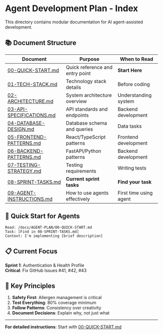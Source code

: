 # Agent Development Plan - Index

This directory contains modular documentation for AI agent-assisted development.

## 📚 Document Structure

| Document | Purpose | When to Read |
|----------|---------|--------------|
| [00-QUICK-START.md](./00-QUICK-START.md) | Quick reference and entry point | **Start Here** |
| [01-TECH-STACK.md](./01-TECH-STACK.md) | Technology stack details | Before coding |
| [02-ARCHITECTURE.md](./02-ARCHITECTURE.md) | System architecture overview | Understanding system |
| [03-API-SPECIFICATIONS.md](./03-API-SPECIFICATIONS.md) | API standards and endpoints | Backend development |
| [04-DATABASE-DESIGN.md](./04-DATABASE-DESIGN.md) | Database schema and queries | Data tasks |
| [05-FRONTEND-PATTERNS.md](./05-FRONTEND-PATTERNS.md) | React/TypeScript patterns | Frontend development |
| [06-BACKEND-PATTERNS.md](./06-BACKEND-PATTERNS.md) | FastAPI/Python patterns | Backend development |
| [07-TESTING-STRATEGY.md](./07-TESTING-STRATEGY.md) | Testing requirements | Writing tests |
| [08-SPRINT-TASKS.md](./08-SPRINT-TASKS.md) | **Current sprint tasks** | **Find your task** |
| [09-AGENT-INSTRUCTIONS.md](./09-AGENT-INSTRUCTIONS.md) | How to use agents effectively | First time using agent |

## 🚀 Quick Start for Agents

```
Read: /docs/AGENT-PLAN/00-QUICK-START.md
Task: [Find in 08-SPRINT-TASKS.md]
Context: I'm implementing [brief description]
```

## 📋 Current Focus

**Sprint 1**: Authentication & Health Profile  
**Critical**: Fix GitHub Issues #41, #42, #43

## 🎯 Key Principles

1. **Safety First**: Allergen management is critical
2. **Test Everything**: 80% coverage minimum
3. **Follow Patterns**: Consistency over creativity
4. **Document Decisions**: Explain why, not just what

---

**For detailed instructions**: Start with [00-QUICK-START.md](./00-QUICK-START.md)
